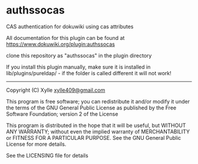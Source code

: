 authssocas
===========

CAS authentication for dokuwiki using cas attributes

All documentation for this plugin can be found at
https://www.dokuwiki.org/plugin:authssocas

clone this repository as "authssocas" in the plugin directory

If you install this plugin manually, make sure it is installed in
lib/plugins/pureldap/ - if the folder is called different it
will not work!

----
Copyright (C) Xylle <xylle409@gmail.com>

This program is free software; you can redistribute it and/or modify
it under the terms of the GNU General Public License as published by
the Free Software Foundation; version 2 of the License

This program is distributed in the hope that it will be useful,
but WITHOUT ANY WARRANTY; without even the implied warranty of
MERCHANTABILITY or FITNESS FOR A PARTICULAR PURPOSE.  See the
GNU General Public License for more details.

See the LICENSING file for details
